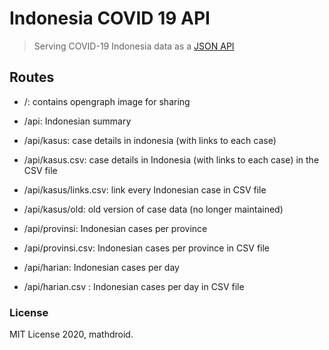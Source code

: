 # Indonesia COVID 19 API
> Serving COVID-19 Indonesia data as a [JSON API](https://indonesia-covid-19.mathdro.id/)

## Routes

- /: contains opengraph image for sharing

- /api: Indonesian summary

- /api/kasus: case details in indonesia (with links to each case)

- /api/kasus.csv: case details in Indonesia (with links to each case) in the CSV file

- /api/kasus/links.csv: link every Indonesian case in CSV file

- /api/kasus/old: old version of case data (no longer maintained)

- /api/provinsi: Indonesian cases per province

- /api/provinsi.csv: Indonesian cases per province in CSV file

- /api/harian: Indonesian cases per day

- /api/harian.csv : Indonesian cases per day in CSV file

### License

MIT License 2020, mathdroid.
